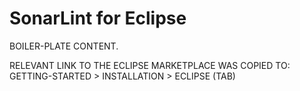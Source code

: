 # SonarLint for Eclipse

BOILER-PLATE CONTENT. 

RELEVANT LINK TO THE ECLIPSE MARKETPLACE WAS COPIED TO: GETTING-STARTED > INSTALLATION > ECLIPSE (TAB)